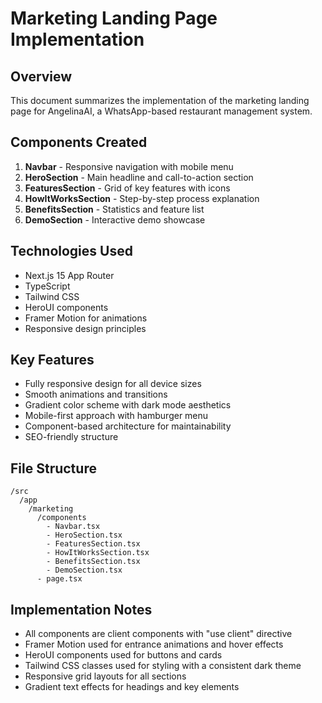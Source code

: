 # Marketing Landing Page Implementation

## Overview
This document summarizes the implementation of the marketing landing page for AngelinaAI, a WhatsApp-based restaurant management system.

## Components Created
1. **Navbar** - Responsive navigation with mobile menu
2. **HeroSection** - Main headline and call-to-action section
3. **FeaturesSection** - Grid of key features with icons
4. **HowItWorksSection** - Step-by-step process explanation
5. **BenefitsSection** - Statistics and feature list
6. **DemoSection** - Interactive demo showcase

## Technologies Used
- Next.js 15 App Router
- TypeScript
- Tailwind CSS
- HeroUI components
- Framer Motion for animations
- Responsive design principles

## Key Features
- Fully responsive design for all device sizes
- Smooth animations and transitions
- Gradient color scheme with dark mode aesthetics
- Mobile-first approach with hamburger menu
- Component-based architecture for maintainability
- SEO-friendly structure

## File Structure
```
/src
  /app
    /marketing
      /components
        - Navbar.tsx
        - HeroSection.tsx
        - FeaturesSection.tsx
        - HowItWorksSection.tsx
        - BenefitsSection.tsx
        - DemoSection.tsx
      - page.tsx
```

## Implementation Notes
- All components are client components with "use client" directive
- Framer Motion used for entrance animations and hover effects
- HeroUI components used for buttons and cards
- Tailwind CSS classes used for styling with a consistent dark theme
- Responsive grid layouts for all sections
- Gradient text effects for headings and key elements